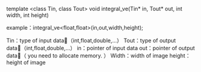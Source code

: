template <class Tin, class Tout> void integral_ve(Tin* in, Tout* out, int width, int height)

example：integral_ve<float,float>(in,out,width,height);


Tin：type of input data（int,float,double,…）
Tout：type of output data（int,float,double,…）
in：pointer of input data
out：pointer of output data（ you need to allocate memory. ）
Width：width of image
height：height of image

